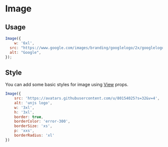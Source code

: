 # Image

## Usage

```js
Image({
    w: '6xl',
  src: "https://www.google.com/images/branding/googlelogo/2x/googlelogo_color_272x92dp.png",
  alt: "Google",
});
```

## Style
You can add some basic styles for image using [View](/ui/view) props. 

```js
Image({
    src: 'https://avatars.githubusercontent.com/u/80154025?s=32&v=4',
    alt: 'unjs logo',
    w: '3xl',
    h: '3xl',
    border: true,
    borderColor: 'error-300',
    borderSize: 'xs',
    p: 'xxs',
    borderRadius: 'xl'
})

```